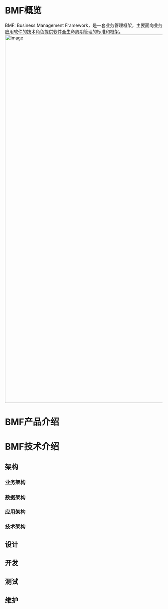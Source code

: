 # BMF概览
BMF: Business Management Framework，是一套业务管理框架，主要面向业务应用软件的技术角色提供软件全生命周期管理的标准和框架。
<img width="1174" alt="image" src="https://user-images.githubusercontent.com/11364967/235175040-e3934fa5-6460-4f81-863f-344ac10c4cb9.png">

# BMF产品介绍

# BMF技术介绍
## 架构
### 业务架构
### 数据架构
### 应用架构
### 技术架构
## 设计
## 开发
## 测试
## 维护
